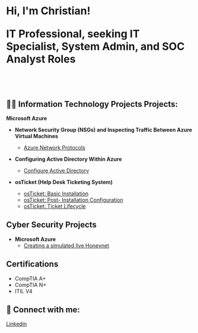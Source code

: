 <h1>Hi, I'm Christian! 

IT Professional, seeking IT Specialist, System Admin, and SOC Analyst Roles 
                   
  <br/><a href="https://github.com/christianlizardo"></a>

<h2>👨‍💻 Information Technology Projects Projects:</h2>

<b>Microsoft Azure</b>

- <b>Network Security Group (NSGs) and Inspecting Traffic Between Azure Virtual Machines </b>
  - [Azure Network Protocols](https://github.com/christianlizardo/Azure-network-protocols)  <b><i> </b></i>
    
    
- <b>Configuring Active Directory Within Azure </b>
  - [Configure Active Directory ](https://github.com/christianlizardo/configure-active-directory) <b><i> </b></i>
- <b>osTicket (Help Desk Ticketing System)</b>
  - [osTicket: Basic Installation](https://github.com/christianlizardo/Osticket-installation)
  - [osTicket: Post- Installation Configuration](https://github.com/christianlizardo/osTicket-Post)
  - [osTicket: Ticket Lifecycle ](https://github.com/christianlizardo/TLC)
    
<h2>Cyber Security Projects </h2>

- <b>Microsoft Azure</b>
  - [Creating a simulated live Honeynet](https://github.com/christianlizardo/CL-Honeynet) <b><i> </b></i> 

<h2> Certifications </h2> 

- CompTIA A+
- CompTIA N+
- ITIL V4 

<h2> 🤳 Connect with me:</h2>


[Linkedin](https://www.linkedin.com/in/clizardo96/) 
